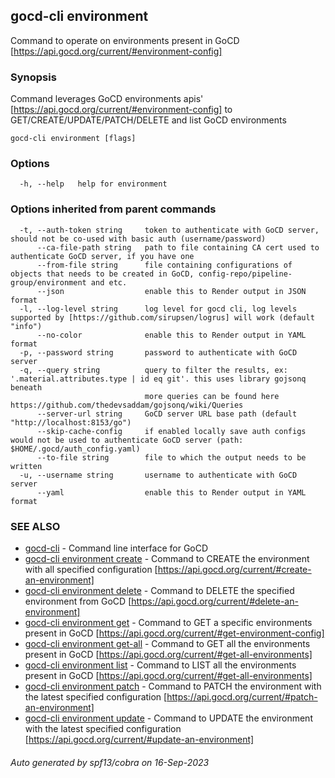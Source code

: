 ## gocd-cli environment

Command to operate on environments present in GoCD [https://api.gocd.org/current/#environment-config]

### Synopsis

Command leverages GoCD environments apis' [https://api.gocd.org/current/#environment-config] to 
GET/CREATE/UPDATE/PATCH/DELETE and list GoCD environments

```
gocd-cli environment [flags]
```

### Options

```
  -h, --help   help for environment
```

### Options inherited from parent commands

```
  -t, --auth-token string     token to authenticate with GoCD server, should not be co-used with basic auth (username/password)
      --ca-file-path string   path to file containing CA cert used to authenticate GoCD server, if you have one
      --from-file string      file containing configurations of objects that needs to be created in GoCD, config-repo/pipeline-group/environment and etc.
      --json                  enable this to Render output in JSON format
  -l, --log-level string      log level for gocd cli, log levels supported by [https://github.com/sirupsen/logrus] will work (default "info")
      --no-color              enable this to Render output in YAML format
  -p, --password string       password to authenticate with GoCD server
  -q, --query string          query to filter the results, ex: '.material.attributes.type | id eq git'. this uses library gojsonq beneath
                              more queries can be found here https://github.com/thedevsaddam/gojsonq/wiki/Queries
      --server-url string     GoCD server URL base path (default "http://localhost:8153/go")
      --skip-cache-config     if enabled locally save auth configs would not be used to authenticate GoCD server (path: $HOME/.gocd/auth_config.yaml)
      --to-file string        file to which the output needs to be written
  -u, --username string       username to authenticate with GoCD server
      --yaml                  enable this to Render output in YAML format
```

### SEE ALSO

* [gocd-cli](gocd-cli.md)	 - Command line interface for GoCD
* [gocd-cli environment create](gocd-cli_environment_create.md)	 - Command to CREATE the environment with all specified configuration [https://api.gocd.org/current/#create-an-environment]
* [gocd-cli environment delete](gocd-cli_environment_delete.md)	 - Command to DELETE the specified environment from GoCD [https://api.gocd.org/current/#delete-an-environment]
* [gocd-cli environment get](gocd-cli_environment_get.md)	 - Command to GET a specific environments present in GoCD [https://api.gocd.org/current/#get-environment-config]
* [gocd-cli environment get-all](gocd-cli_environment_get-all.md)	 - Command to GET all the environments present in GoCD [https://api.gocd.org/current/#get-all-environments]
* [gocd-cli environment list](gocd-cli_environment_list.md)	 - Command to LIST all the environments present in GoCD [https://api.gocd.org/current/#get-all-environments]
* [gocd-cli environment patch](gocd-cli_environment_patch.md)	 - Command to PATCH the environment with the latest specified configuration [https://api.gocd.org/current/#patch-an-environment]
* [gocd-cli environment update](gocd-cli_environment_update.md)	 - Command to UPDATE the environment with the latest specified configuration [https://api.gocd.org/current/#update-an-environment]

###### Auto generated by spf13/cobra on 16-Sep-2023

